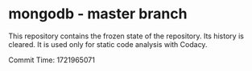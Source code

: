# mongodb - master branch

This repository contains the frozen state of the repository.
Its history is cleared. It is used only for static code
analysis with Codacy.

Commit Time: 1721965071